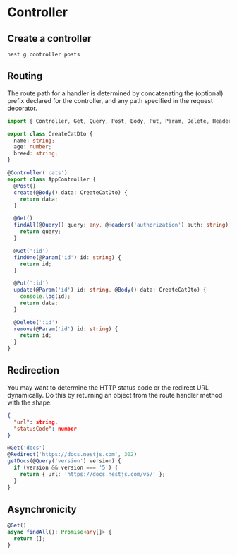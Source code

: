 # Controller

## Create a controller

```shell
nest g controller posts
```


## Routing

The route path for a handler is determined by concatenating the (optional) prefix declared for the controller, and any path specified in the request decorator.

```ts
import { Controller, Get, Query, Post, Body, Put, Param, Delete, Headers } from '@nestjs/common';

export class CreateCatDto {
  name: string;
  age: number;
  breed: string;
}

@Controller('cats')
export class AppController {
  @Post()
  create(@Body() data: CreateCatDto) {
    return data;
  }

  @Get()
  findAll(@Query() query: any, @Headers('authorization') auth: string) : string {
    return query;
  }

  @Get(':id')
  findOne(@Param('id') id: string) {
    return id;
  }

  @Put(':id')
  update(@Param('id') id: string, @Body() data: CreateCatDto) {
    console.log(id);
    return data;
  }

  @Delete(':id')
  remove(@Param('id') id: string) {
    return id;
  }
}
```


## Redirection

You may want to determine the HTTP status code or the redirect URL dynamically. Do this by returning an object from the route handler method with the shape:

```json
{
  "url": string,
  "statusCode": number
}
```

```ts
@Get('docs')
@Redirect('https://docs.nestjs.com', 302)
getDocs(@Query('version') version) {
  if (version && version === '5') {
    return { url: 'https://docs.nestjs.com/v5/' };
  }
}
```


## Asynchronicity

```ts
@Get()
async findAll(): Promise<any[]> {
  return [];
}
```